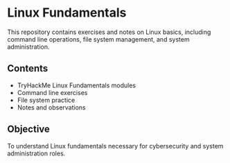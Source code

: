 # Linux Fundamentals

This repository contains exercises and notes on Linux basics, including command line operations, file system management, and system administration.

## Contents
- TryHackMe Linux Fundamentals modules
- Command line exercises
- File system practice
- Notes and observations

## Objective
To understand Linux fundamentals necessary for cybersecurity and system administration roles.

